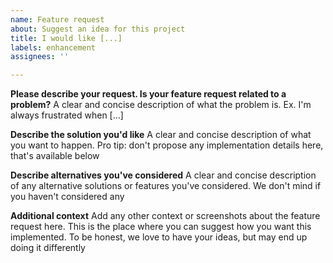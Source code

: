 ```yaml
---
name: Feature request
about: Suggest an idea for this project
title: I would like [...]
labels: enhancement
assignees: ''

---
```


**Please describe your request. Is your feature request related to a problem?**
A clear and concise description of what the problem is. Ex. I'm always frustrated when [...]

**Describe the solution you'd like**
A clear and concise description of what you want to happen. Pro tip: don't propose any implementation details here, that's available below

**Describe alternatives you've considered**
A clear and concise description of any alternative solutions or features you've considered. We don't mind if you haven't considered any

**Additional context**
Add any other context or screenshots about the feature request here. This is the place where you can suggest how you want this implemented. To be honest, we love to have your ideas, but may end up doing it differently
